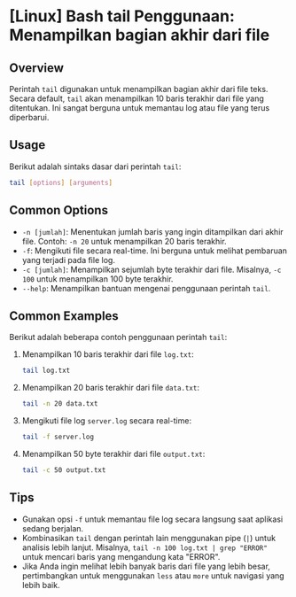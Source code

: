 # [Linux] Bash tail Penggunaan: Menampilkan bagian akhir dari file

## Overview
Perintah `tail` digunakan untuk menampilkan bagian akhir dari file teks. Secara default, `tail` akan menampilkan 10 baris terakhir dari file yang ditentukan. Ini sangat berguna untuk memantau log atau file yang terus diperbarui.

## Usage
Berikut adalah sintaks dasar dari perintah `tail`:

```bash
tail [options] [arguments]
```

## Common Options
- `-n [jumlah]`: Menentukan jumlah baris yang ingin ditampilkan dari akhir file. Contoh: `-n 20` untuk menampilkan 20 baris terakhir.
- `-f`: Mengikuti file secara real-time. Ini berguna untuk melihat pembaruan yang terjadi pada file log.
- `-c [jumlah]`: Menampilkan sejumlah byte terakhir dari file. Misalnya, `-c 100` untuk menampilkan 100 byte terakhir.
- `--help`: Menampilkan bantuan mengenai penggunaan perintah `tail`.

## Common Examples
Berikut adalah beberapa contoh penggunaan perintah `tail`:

1. Menampilkan 10 baris terakhir dari file `log.txt`:
   ```bash
   tail log.txt
   ```

2. Menampilkan 20 baris terakhir dari file `data.txt`:
   ```bash
   tail -n 20 data.txt
   ```

3. Mengikuti file log `server.log` secara real-time:
   ```bash
   tail -f server.log
   ```

4. Menampilkan 50 byte terakhir dari file `output.txt`:
   ```bash
   tail -c 50 output.txt
   ```

## Tips
- Gunakan opsi `-f` untuk memantau file log secara langsung saat aplikasi sedang berjalan.
- Kombinasikan `tail` dengan perintah lain menggunakan pipe (`|`) untuk analisis lebih lanjut. Misalnya, `tail -n 100 log.txt | grep "ERROR"` untuk mencari baris yang mengandung kata "ERROR".
- Jika Anda ingin melihat lebih banyak baris dari file yang lebih besar, pertimbangkan untuk menggunakan `less` atau `more` untuk navigasi yang lebih baik.